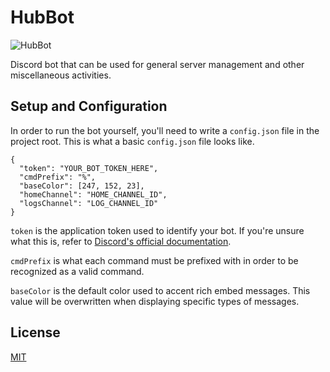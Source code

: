 # HubBot
![HubBot](https://cdn.discordapp.com/avatars/437882198117449728/eea069ad71361d9d2cd29268a0f96d9a.png)

Discord bot that can be used for general server management and other miscellaneous activities.

## Setup and Configuration
In order to run the bot yourself, you'll need to write a ``config.json`` file in the project root. This is what a basic ``config.json`` file looks like.

```
{
  "token": "YOUR_BOT_TOKEN_HERE",
  "cmdPrefix": "%",
  "baseColor": [247, 152, 23],
  "homeChannel": "HOME_CHANNEL_ID",
  "logsChannel": "LOG_CHANNEL_ID"
}
```

``token`` is the application token used to identify your bot. If you're unsure what this is, refer to [Discord's official documentation](https://discordapp.com/developers/docs/intro).

``cmdPrefix`` is what each command must be prefixed with in order to be recognized as a valid command.

``baseColor`` is the default color used to accent rich embed messages. This value will be overwritten when displaying specific types of messages.

## License
[MIT](https://github.com/loganlennox/hubbot/blob/master/LICENSE)
